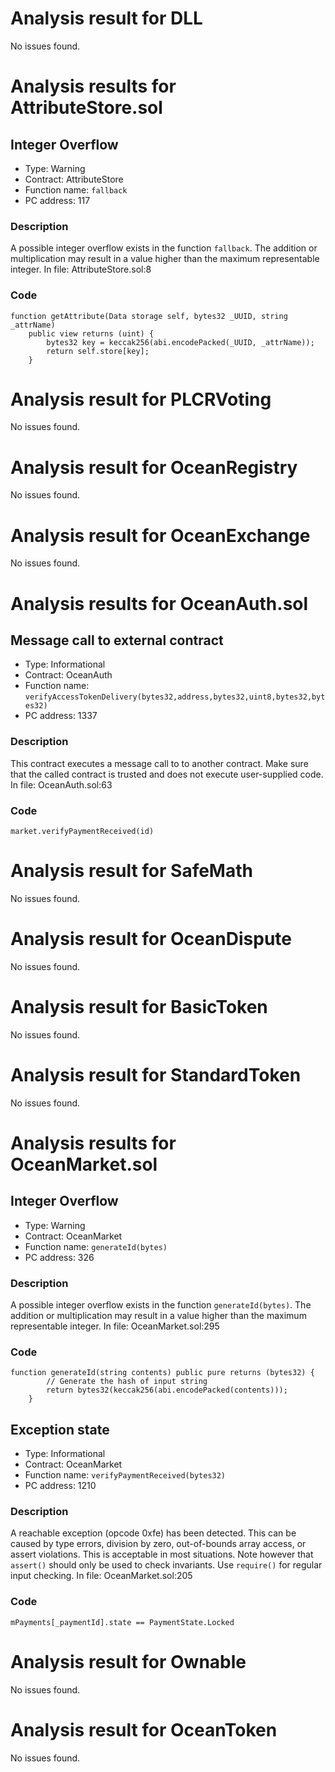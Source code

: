 # Analysis result for DLL

No issues found.
# Analysis results for AttributeStore.sol

## Integer Overflow

- Type: Warning
- Contract: AttributeStore
- Function name: `fallback`
- PC address: 117

### Description

A possible integer overflow exists in the function `fallback`.
The addition or multiplication may result in a value higher than the maximum representable integer.
In file: AttributeStore.sol:8

### Code

```
function getAttribute(Data storage self, bytes32 _UUID, string _attrName)
    public view returns (uint) {
        bytes32 key = keccak256(abi.encodePacked(_UUID, _attrName));
        return self.store[key];
    }
```

# Analysis result for PLCRVoting

No issues found.
# Analysis result for OceanRegistry

No issues found.
# Analysis result for OceanExchange

No issues found.
# Analysis results for OceanAuth.sol

## Message call to external contract

- Type: Informational
- Contract: OceanAuth
- Function name: `verifyAccessTokenDelivery(bytes32,address,bytes32,uint8,bytes32,bytes32)`
- PC address: 1337

### Description

This contract executes a message call to to another contract. Make sure that the called contract is trusted and does not execute user-supplied code.
In file: OceanAuth.sol:63

### Code

```
market.verifyPaymentReceived(id)
```

# Analysis result for SafeMath

No issues found.
# Analysis result for OceanDispute

No issues found.
# Analysis result for BasicToken

No issues found.
# Analysis result for StandardToken

No issues found.
# Analysis results for OceanMarket.sol

## Integer Overflow

- Type: Warning
- Contract: OceanMarket
- Function name: `generateId(bytes)`
- PC address: 326

### Description

A possible integer overflow exists in the function `generateId(bytes)`.
The addition or multiplication may result in a value higher than the maximum representable integer.
In file: OceanMarket.sol:295

### Code

```
function generateId(string contents) public pure returns (bytes32) {
        // Generate the hash of input string
        return bytes32(keccak256(abi.encodePacked(contents)));
    }
```

## Exception state

- Type: Informational
- Contract: OceanMarket
- Function name: `verifyPaymentReceived(bytes32)`
- PC address: 1210

### Description

A reachable exception (opcode 0xfe) has been detected. This can be caused by type errors, division by zero, out-of-bounds array access, or assert violations. This is acceptable in most situations. Note however that `assert()` should only be used to check invariants. Use `require()` for regular input checking.
In file: OceanMarket.sol:205

### Code

```
mPayments[_paymentId].state == PaymentState.Locked
```

# Analysis result for Ownable

No issues found.
# Analysis result for OceanToken

No issues found.
